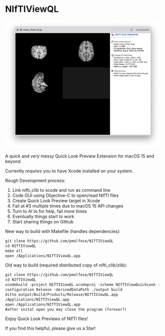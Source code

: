 # NIfTIViewQL

![screenshot image](image002.png)

A quick and *very* messy Quick Look Preview Extension for macOS 15 and beyond. 

Currently *requires* you to have Xcode installed on your system.

Rough Development process:
1. Link nifti_clib to xcode and run as command line
2. Code GUI using Objective-C to open/read NIfTI files
3. Create Quick Look Preview target in Xcode
4. Fail at #3 multiple times due to macOS 15 API changes
5. Turn to AI to for help, fail more times
6. Eventually things start to work
7. Start sharing things on Github

New way to build with Makefile (handles dependencies):
```
git clone https://github.com/pmolfese/NIfTIViewQL
cd NIfTIViewQL
make all
open /Applications/NIfTIViewQL.app
```

Old way to build (required distributed copy of nifti_clib/zlib):
```
git clone https://github.com/pmolfese/NIfTIViewQL
cd NIfTIViewQL
xcodebuild -project NIfTIViewQL.xcodeproj -scheme NIfTIViewQuickLook -configuration Release -derivedDataPath ./output build
ditto output/Build/Products/Release/NIfTIViewQL.app /Applications/NIfTIViewQL.app
open /Applications/NIfTIViewQL.app
#after inital open you may close the program (forever?)
```

Enjoy Quick Look Previews of NIfTI files! 

If you find this helpful, please give us a Star!
